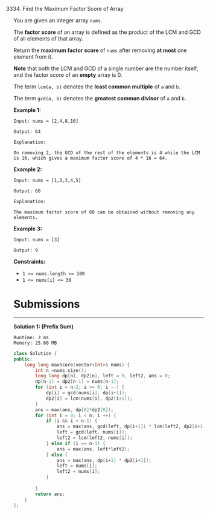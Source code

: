 3334. Find the Maximum Factor Score of Array

You are given an integer array `nums`.

The **factor score** of an array is defined as the product of the LCM and GCD of all elements of that array.

Return the **maximum factor score** of `nums` after removing **at most** one element from it.

**Note** that both the LCM and GCD of a single number are the number itself, and the factor score of an **empty** array is 0.

The term `lcm(a, b)` denotes the **least common multiple** of `a` and `b`.

The term `gcd(a, b)` denotes the **greatest common divisor** of `a` and `b`.

 

**Example 1:**
```
Input: nums = [2,4,8,16]

Output: 64

Explanation:

On removing 2, the GCD of the rest of the elements is 4 while the LCM is 16, which gives a maximum factor score of 4 * 16 = 64.
```

**Example 2:**
```
Input: nums = [1,2,3,4,5]

Output: 60

Explanation:

The maximum factor score of 60 can be obtained without removing any elements.
```

**Example 3:**
```
Input: nums = [3]

Output: 9
```
 

**Constraints:**

* `1 <= nums.length <= 100`
* `1 <= nums[i] <= 30`

# Submissions
---
**Solution 1: (Prefix Sum)**
```
Runtime: 3 ms
Memory: 25.60 MB
```
```c++
class Solution {
public:
    long long maxScore(vector<int>& nums) {
        int n =nums.size();
        long long dp[n], dp2[n], left = 0, left2, ans = 0;
        dp[n-1] = dp2[n-1] = nums[n-1];
        for (int i = n-2; i >= 0; i --) {
            dp[i] = gcd(nums[i], dp[i+1]);
            dp2[i] = lcm(nums[i], dp2[i+1]);
        }
        ans = max(ans, dp[0]*dp2[0]);
        for (int i = 0; i < n; i ++) {
            if (i && i < n-1) {
                ans = max(ans, gcd(left, dp[i+1]) * lcm(left2, dp2[i+1]));
                left = gcd(left, nums[i]);
                left2 = lcm(left2, nums[i]);
            } else if (i == n-1) {
                ans = max(ans, left*left2);
            } else {
                ans = max(ans, dp[i+1] * dp2[i+1]);
                left = nums[i];
                left2 = nums[i];
            }
            
        }
        return ans;
    }
};
```
